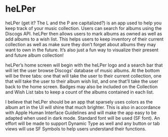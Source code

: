 # heLPer
heLPer (get it? The L and the P are capitalized?) is an app used to help you keep track of your music collection. Users can search for albums using the Discogs API. heLPer then allows users to mark albums as owned as well as add albums to a wish list. This helps users to keep inventory of their current collection as well as make sure they don’t forget about albums they may want to own in the future. It’s also just a fun way to visualize their present and future album collection!

heLPer’s home screen will begin with the heLPer logo and a search bar that will let the user browse Discogs’ database of music albums. At the bottom will be three tabs: one that will take the user to their current collection, one that will take the user to their album wish list, and one that’ll take the user back to the home screen. Badges may also be included on the Collection and Wish List tabs to keep a count of the albums contained in each list. 

I believe that heLPer should be an app that sparsely uses colors as the album art in the UI will shine that much brighter. This is also in accordance with Apple Human Interface Guidelines and will make the app easy to be adapted when used in dark mode. Standard font will be used (SF font).  An effort will be made to support Dynamic Type as well and any button or tab views will use SF Symbols to help users understand their functions. 
